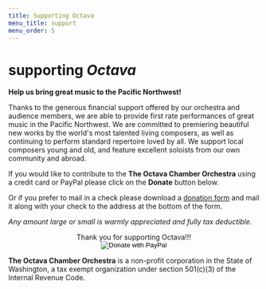 ```yaml
---
title: Supporting Octava
menu_title: support
menu_order: 5
---
```

# supporting <em class="big">Octava</em>
<strong class="gist">Help us bring great music to the Pacific Northwest!</strong>

Thanks to the generous financial support offered by our orchestra and audience members, we are able to provide first rate performances of great music in the Pacific Northwest. We are committed to premiering beautiful new works by the world's most talented living composers, as well as continuing to perform standard repertoire loved by all. We support local composers young and old, and feature excellent soloists from our own community and abroad.


If you would like to contribute to the **The Octava Chamber Orchestra** using a credit card or PayPal please click on the **Donate** button below.

Or if you prefer to mail in a check please download a [donation form](/assets/donation-form.pdf) and mail it along with your check to the address at the bottom of the form.

*Any amount large or small is warmly appreciated and fully tax deductible.*

<div style="text-align:center">Thank you for supporting Octava!!!</div>

<form action="https://www.paypal.com/cgi-bin/webscr" method="post" style="display:block;text-align:center;">
    <input type="hidden" name="cmd" value="_s-xclick">
    <input type="hidden" name="hosted_button_id" value="6965558">
    <input type="image" src="/assets/donate.png" name="submit" alt="Donate with PayPal" style="display:inline-block;max-width:100%;height:auto;">
</form>

**The Octava Chamber Orchestra** is a non-profit corporation in the State of Washington, a tax exempt organization under section 501(c)(3) of the Internal Revenue Code.
